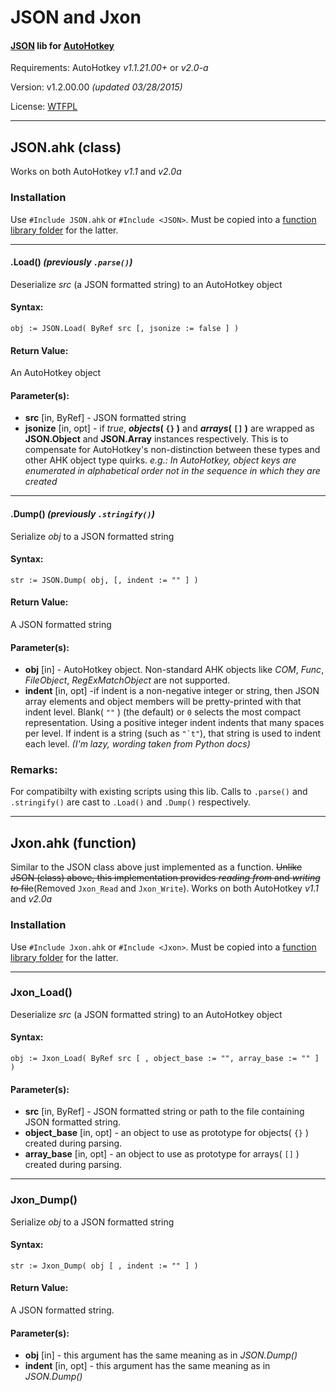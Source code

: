# JSON and Jxon

#### [JSON](http://json.org/) lib for [AutoHotkey](http://ahkscript.org/)

Requirements: AutoHotkey _v1.1.21.00+_ or _v2.0-a_

Version: v1.2.00.00 _(updated 03/28/2015)_

License: [WTFPL](http://wtfpl.net/)


- - -

## JSON.ahk (class)
Works on both AutoHotkey _v1.1_ and _v2.0a_

### Installation
Use `#Include JSON.ahk` or `#Include <JSON>`. Must be copied into a [function library folder](http://ahkscript.org/docs/Functions.htm#lib) for the latter.

- - -

#### .Load() _(previously `.parse()`)_
Deserialize _src_ (a JSON formatted string) to an AutoHotkey object

#### Syntax:

    obj := JSON.Load( ByRef src [, jsonize := false ] )


#### Return Value:
An AutoHotkey object

#### Parameter(s):
 * **src** [in, ByRef] - JSON formatted string
 * **jsonize** [in, opt] - if _true_, **_objects_( ``{}`` )** and **_arrays_( ``[]`` )** are wrapped as **JSON.Object** and **JSON.Array** instances respectively. This is to compensate for AutoHotkey's non-distinction between these types and other AHK object type quirks. _e.g.: In AutoHotkey, object keys are enumerated in alphabetical order not in the sequence in which they are created_

- - -

#### .Dump() _(previously `.stringify()`)_
Serialize _obj_ to a JSON formatted string

#### Syntax:

    str := JSON.Dump( obj, [, indent := "" ] )


#### Return Value:
A JSON formatted string

#### Parameter(s):
 * **obj** [in] - AutoHotkey object. Non-standard AHK objects like _COM_, _Func_, _FileObject_, _RegExMatchObject_ are not supported.
 * **indent** [in, opt] -if indent is a non-negative integer or string, then JSON array elements and object members will be pretty-printed with that indent level. Blank( ``""`` ) (the default) or ``0`` selects the most compact representation. Using a positive integer indent indents that many spaces per level. If indent is a string (such as ``"`t"``), that string is used to indent each level. _(I'm lazy, wording taken from Python docs)_

### Remarks:
For compatibilty with existing scripts using this lib. Calls to `.parse()` and `.stringify()` are cast to `.Load()` and `.Dump()` respectively.

- - -
 
## Jxon.ahk (function)
Similar to the JSON class above just implemented as a function. ~~Unlike JSON (class) above, this implementation provides _reading from_ and _writing to_ file~~(Removed `Jxon_Read` and `Jxon_Write`). Works on both AutoHotkey _v1.1_ and _v2.0a_

### Installation
Use `#Include Jxon.ahk` or `#Include <Jxon>`. Must be copied into a [function library folder](http://ahkscript.org/docs/Functions.htm#lib) for the latter.

- - -

### Jxon_Load()
Deserialize _src_ (a JSON formatted string) to an AutoHotkey object

#### Syntax:

    obj := Jxon_Load( ByRef src [ , object_base := "", array_base := "" ] )


#### Parameter(s):
 * **src** [in, ByRef] - JSON formatted string or path to the file containing JSON formatted string.
 * **object_base** [in, opt] - an object to use as prototype for objects( ``{}`` ) created during parsing.
 * **array_base** [in, opt] - an object to use as prototype for arrays( ``[]`` ) created during parsing.

- - -

### Jxon_Dump()
Serialize _obj_ to a JSON formatted string

#### Syntax:

    str := Jxon_Dump( obj [ , indent := "" ] )


#### Return Value:
A JSON formatted string.

#### Parameter(s):
 * **obj** [in] - this argument has the same meaning as in _JSON.Dump()_
 * **indent** [in, opt] - this argument has the same meaning as in _JSON.Dump()_